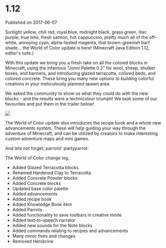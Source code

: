 # 1.12
Published on 2017-06-07

Sunlight yellow, chili red, royal blue, midnight black, grass green, lilac
purple, true lime, fresh salmon, hot cappuccino, pretty much all of the off-
white, annoying cyan, alpha-tested magenta, that brown-greenish barf shade...
the World of Color update is here! (Minecraft Java Edition 1.12, editor's
note.)

With this update we bring you a fresh take on all the colored blocks in
Minecraft, using the infamous "Jonni Palette 0.2" for wool, sheep, shulker
boxes, and banners, and introducing glazed terracotta, colored beds, and
colored concrete. These bring you many new options to building colorful
creations in your meticulously planned spawn area.

We asked the community to show us what they could do with the new blocks - and
the results were a technicolour triumph! We took some of our favourites and
put them in the trailer below!

![](/content/dam/archive/4c9ec7487c8df54b331ca06b74945000-worldofcolors_vidcover.jpg)

The World of Color update also introduces the recipe book and a whole new
advancements system. These will help guiding your way through the adventure of
Minecraft, and can be utilized by creators to make interesting custom
adventure maps and mini games.

And lets not forget, parrots! :partyparrot:

The World of Color change log,

  * Added Glazed Terracotta blocks
  * Renamed Hardened Clay to Terracotta
  * Added Concrete Powder blocks
  * Added Concrete blocks
  * Updated base color palette
  * Added advancements
  * Added recipe book
  * Added Knowledge Book item
  * Added Parrots
  * Added functionality to save toolbars in creative mode
  * Added text-to-speech narrator
  * Added new sounds for the Note blocks
  * Added commands relating to recipes and advancements
  * Many minor fixes and changes
  * Removed Herobrine


